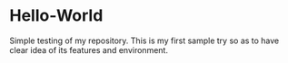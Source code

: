 # Hello-World
Simple testing of my repository.
This is my first sample try so as to have clear idea of its features and environment.
